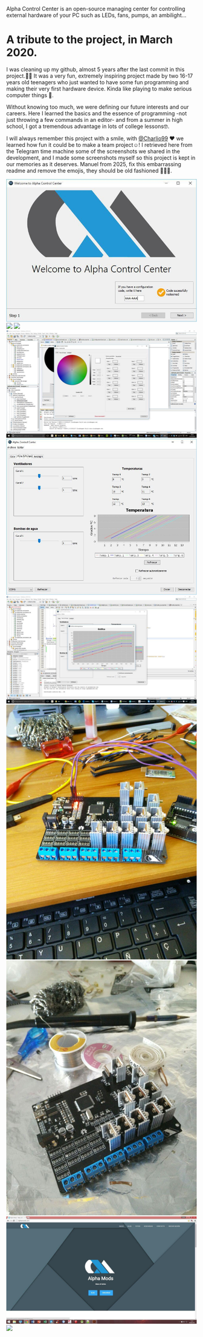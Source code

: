 Alpha Control Center is an open-source managing center for controlling external hardware of your PC such as LEDs, fans, pumps, an ambilight...

# A tribute to the project, in March 2020.

I was cleaning up my github, almost 5 years after the last commit in this project.🥺🥺 It was a very fun, extremely inspiring project made by two 16-17 years old teenagers who just wanted to have some fun programming and making their very first hardware device. Kinda like playing to make serious computer things 👔. 

Without knowing too much, we were defining our future interests and our careers. Here I learned the basics and the essence of programming -not just throwing a few commands in an editor- and from a summer in high school, I got a tremendous advantage in lots of college lessons🤓. 

I will always remember this project with a smile, with [@Charlio99](https://github.com/Charlio99) :heart: we learned how fun it could be to make a team project:relaxed:! I retrieved here from the Telegram time machine some of the screenshots we shared in the development, and I made some screenshots myself so this project is kept in our memories as it deserves. Manuel from 2025, fix this embarrassing readme and remove the emojis, they should be old fashioned :space_invader::space_invader::clown_face:.

![](https://raw.githubusercontent.com/manudroid19/Alpha-Control-Center/master/photos/photo_2020-03-25_20-18-45.jpg)
![](https://raw.githubusercontent.com/manudroid19/Alpha-Control-Center/master/photos/Anotaci%C3%B3n%202020-03-25%20201528.png)
![](https://raw.githubusercontent.com/manudroid19/Alpha-Control-Center/master/photos/Anotaci%C3%B3n%202020-03-25%20201515.png)
![](https://raw.githubusercontent.com/manudroid19/Alpha-Control-Center/master/photos/photo_2020-03-25_20-18-33.jpg)
![](https://raw.githubusercontent.com/manudroid19/Alpha-Control-Center/master/photos/photo_2020-03-25_20-18-42.jpg)
![](https://raw.githubusercontent.com/manudroid19/Alpha-Control-Center/master/photos/photo_2020-03-25_20-18-38.jpg)
![](https://raw.githubusercontent.com/manudroid19/Alpha-Control-Center/master/photos/photo_2020-03-25_20-18-50.jpg)
![](https://raw.githubusercontent.com/manudroid19/Alpha-Control-Center/master/photos/photo_2020-03-25_20-18-24.jpg)
![](https://raw.githubusercontent.com/manudroid19/Alpha-Control-Center/master/photos/photo_2020-03-25_20-18-30.jpg)
![](https://raw.githubusercontent.com/manudroid19/Alpha-Control-Center/master/photos/Anotaci%C3%B3n%202020-03-25%20210207.png)

